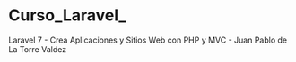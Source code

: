 # Curso_Laravel_
Laravel 7 - Crea Aplicaciones y Sitios Web con PHP y MVC - Juan Pablo de La Torre Valdez
